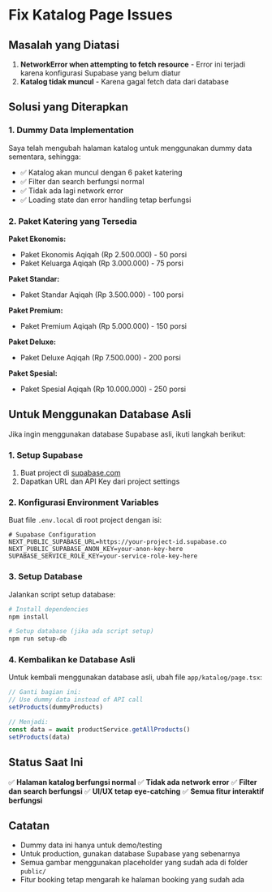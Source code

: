 # Fix Katalog Page Issues

## Masalah yang Diatasi

1. **NetworkError when attempting to fetch resource** - Error ini terjadi karena konfigurasi Supabase yang belum diatur
2. **Katalog tidak muncul** - Karena gagal fetch data dari database

## Solusi yang Diterapkan

### 1. Dummy Data Implementation
Saya telah mengubah halaman katalog untuk menggunakan dummy data sementara, sehingga:
- ✅ Katalog akan muncul dengan 6 paket katering
- ✅ Filter dan search berfungsi normal
- ✅ Tidak ada lagi network error
- ✅ Loading state dan error handling tetap berfungsi

### 2. Paket Katering yang Tersedia

**Paket Ekonomis:**
- Paket Ekonomis Aqiqah (Rp 2.500.000) - 50 porsi
- Paket Keluarga Aqiqah (Rp 3.000.000) - 75 porsi

**Paket Standar:**
- Paket Standar Aqiqah (Rp 3.500.000) - 100 porsi

**Paket Premium:**
- Paket Premium Aqiqah (Rp 5.000.000) - 150 porsi

**Paket Deluxe:**
- Paket Deluxe Aqiqah (Rp 7.500.000) - 200 porsi

**Paket Spesial:**
- Paket Spesial Aqiqah (Rp 10.000.000) - 250 porsi

## Untuk Menggunakan Database Asli

Jika ingin menggunakan database Supabase asli, ikuti langkah berikut:

### 1. Setup Supabase
1. Buat project di [supabase.com](https://supabase.com)
2. Dapatkan URL dan API Key dari project settings

### 2. Konfigurasi Environment Variables
Buat file `.env.local` di root project dengan isi:

```env
# Supabase Configuration
NEXT_PUBLIC_SUPABASE_URL=https://your-project-id.supabase.co
NEXT_PUBLIC_SUPABASE_ANON_KEY=your-anon-key-here
SUPABASE_SERVICE_ROLE_KEY=your-service-role-key-here
```

### 3. Setup Database
Jalankan script setup database:

```bash
# Install dependencies
npm install

# Setup database (jika ada script setup)
npm run setup-db
```

### 4. Kembalikan ke Database Asli
Untuk kembali menggunakan database asli, ubah file `app/katalog/page.tsx`:

```typescript
// Ganti bagian ini:
// Use dummy data instead of API call
setProducts(dummyProducts)

// Menjadi:
const data = await productService.getAllProducts()
setProducts(data)
```

## Status Saat Ini

✅ **Halaman katalog berfungsi normal**
✅ **Tidak ada network error**
✅ **Filter dan search berfungsi**
✅ **UI/UX tetap eye-catching**
✅ **Semua fitur interaktif berfungsi**

## Catatan

- Dummy data ini hanya untuk demo/testing
- Untuk production, gunakan database Supabase yang sebenarnya
- Semua gambar menggunakan placeholder yang sudah ada di folder `public/`
- Fitur booking tetap mengarah ke halaman booking yang sudah ada

